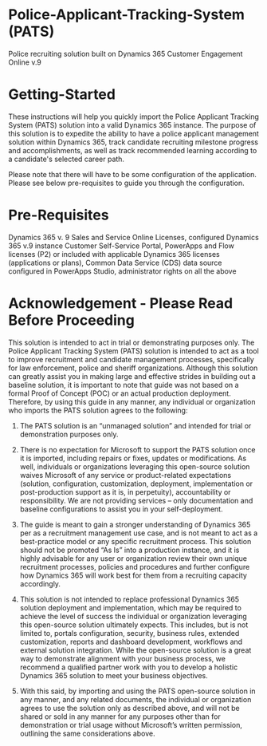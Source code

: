 # Police-Applicant-Tracking-System (PATS)
Police recruiting solution built on Dynamics 365 Customer Engagement Online v.9

# Getting-Started
These instructions will help you quickly import the Police Applicant Tracking System (PATS) solution into a valid Dynamics 365 instance. The purpose of this solution is to expedite the ability to have a police applicant management solution within Dynamics 365, track candidate recruiting milestone progress and accomplishments, as well as track recommended learning according to a candidate's selected career path.

Please note that there will have to be some configuration of the application. Please see below pre-requisites to guide you through the configuration.

# Pre-Requisites
Dynamics 365 v. 9 Sales and Service Online Licenses, configured Dynamics 365 v.9 instance Customer Self-Service Portal, PowerApps and Flow licenses (P2) or included with applicable Dynamics 365 licenses (applications or plans), Common Data Service (CDS) data source configured in PowerApps Studio, administrator rights on all the above

# Acknowledgement - Please Read Before Proceeding

This solution is intended to act in trial or demonstrating purposes only. The Police Applicant Tracking System (PATS) solution is intended to act as a tool to improve recruitment and candidate management processes, specifically for law enforcement, police and sheriff organizations. Although this solution can greatly assist you in making large and effective strides in building out a baseline solution, it is important to note that guide was not based on a formal Proof of Concept (POC) or an actual production deployment.
Therefore, by using this guide in any manner, any individual or organization who imports the PATS solution agrees to the following:

1.  The PATS solution is an “unmanaged solution” and intended for trial or demonstration purposes only.

2.  There is no expectation for Microsoft to support the PATS solution once it is imported, including repairs or fixes, updates or modifications. As well, individuals or organizations leveraging this open-source solution waives Microsoft of any service or product-related expectations (solution, configuration, customization, deployment, implementation or post-production support as it is, in perpetuity), accountability or responsibility. We are not providing services – only documentation and baseline configurations to assist you in your self-deployment.

3.	The guide is meant to gain a stronger understanding of Dynamics 365 per as a recruitment management use case, and is not meant to act as a best-practice model or any specific recruitment process. This solution should not be promoted “As Is” into a production instance, and it is highly advisable for any user or organization review their own unique recruitment processes, policies and procedures and further configure how Dynamics 365 will work best for them from a recruiting capacity accordingly.

4.	This solution is not intended to replace professional Dynamics 365 solution deployment and implementation, which may be required to achieve the level of success the individual or organization leveraging this open-source solution ultimately expects. This includes, but is not limited to, portals configuration, security, business rules, extended customization, reports and dashboard development, workflows and external solution integration. While the open-source solution is a great way to demonstrate alignment with your business process, we recommend a qualified partner work with you to develop a holistic Dynamics 365 solution to meet your business objectives.

5.	With this said, by importing and using the PATS open-source solution in any manner, and any related documents, the individual or organization agrees to use the solution only as described above, and will not be shared or sold in any manner for any purposes other than for  demonstration or trial usage without Microsoft’s written permission, outlining the same considerations above.
